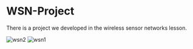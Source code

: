 # WSN-Project
There is a project we developed in the wireless sensor networks lesson.

![wsn2](https://github.com/KutluayLav/WSN-Project/assets/82677821/9de02c2f-2e66-4a8a-a884-9ec7c6dfb745)
![wsn1](https://github.com/KutluayLav/WSN-Project/assets/82677821/9839c447-300a-418a-b558-fb1cd2e56d48)

